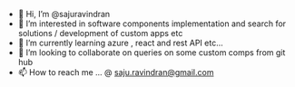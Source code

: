- 👋 Hi, I’m @sajuravindran
- 👀 I’m interested in software components implementation and search for solutions / development of custom apps etc
- 🌱 I’m currently learning azure , react and rest API etc...
- 💞️ I’m looking to collaborate on queries on some custom comps from git hub
- 📫 How to reach me ... @ saju.ravindran@gmail.com

<!---
sajuravindran/sajuravindran is a ✨ special ✨ repository because its `README.md` (this file) appears on your GitHub profile.
You can click the Preview link to take a look at your changes.
--->
